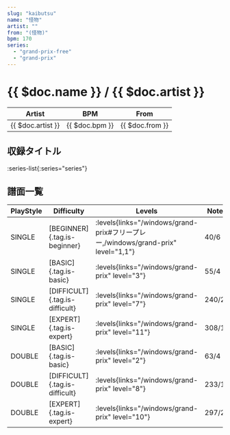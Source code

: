 ```yaml
---
slug: "kaibutsu"
name: "怪物"
artist: ""
from: "(怪物)"
bpm: 170
series:
  - "grand-prix-free"
  - "grand-prix"
---
```


# {{ $doc.name }} / {{ $doc.artist }}

|Artist|BPM|From|
|------|---|----|
|{{ $doc.artist }}|{{ $doc.bpm }}|{{ $doc.from }}|

## 収録タイトル

:series-list{:series="series"}

## 譜面一覧

|PlayStyle|Difficulty|Levels|Notes|Movie|
|---------|----------|------|-----|-----|
|SINGLE|[BEGINNER]{.tag.is-beginner}| :levels{links="/windows/grand-prix#フリープレー,/windows/grand-prix" level="1,1"}|40/6||
|SINGLE|[BASIC]{.tag.is-basic}| :levels{links="/windows/grand-prix" level="3"}|55/4||
|SINGLE|[DIFFICULT]{.tag.is-difficult}| :levels{links="/windows/grand-prix" level="7"}|240/2||
|SINGLE|[EXPERT]{.tag.is-expert}| :levels{links="/windows/grand-prix" level="11"}|308/18||
|DOUBLE|[BASIC]{.tag.is-basic}| :levels{links="/windows/grand-prix" level="2"}|63/4||
|DOUBLE|[DIFFICULT]{.tag.is-difficult}| :levels{links="/windows/grand-prix" level="8"}|233/1||
|DOUBLE|[EXPERT]{.tag.is-expert}| :levels{links="/windows/grand-prix" level="10"}|297/24||
